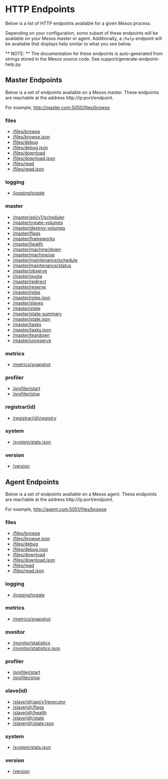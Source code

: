 <!--- This is an automatically generated file. DO NOT EDIT! --->


# HTTP Endpoints #

Below is a list of HTTP endpoints available for a given Mesos process.

Depending on your configuration, some subset of these endpoints will
be available on your Mesos master or agent. Additionally, a `/help`
endpoint will be available that displays help similar to what you see
below.

** NOTE: ** The documentation for these endpoints is auto-generated
from strings stored in the Mesos source code. See
support/generate-endpoint-help.py.

## Master Endpoints ##

Below is a set of endpoints available on a Mesos master. These
endpoints are reachable at the address http://ip:port/endpoint.

For example, http://master.com:5050/files/browse

### files ###
* [/files/browse](files/browse.md)
* [/files/browse.json](files/browse.json.md)
* [/files/debug](files/debug.md)
* [/files/debug.json](files/debug.json.md)
* [/files/download](files/download.md)
* [/files/download.json](files/download.json.md)
* [/files/read](files/read.md)
* [/files/read.json](files/read.json.md)

### logging ###
* [/logging/toggle](logging/toggle.md)

### master ###
* [/master/api/v1/scheduler](master/api/v1/scheduler.md)
* [/master/create-volumes](master/create-volumes.md)
* [/master/destroy-volumes](master/destroy-volumes.md)
* [/master/flags](master/flags.md)
* [/master/frameworks](master/frameworks.md)
* [/master/health](master/health.md)
* [/master/machine/down](master/machine/down.md)
* [/master/machine/up](master/machine/up.md)
* [/master/maintenance/schedule](master/maintenance/schedule.md)
* [/master/maintenance/status](master/maintenance/status.md)
* [/master/observe](master/observe.md)
* [/master/quota](master/quota.md)
* [/master/redirect](master/redirect.md)
* [/master/reserve](master/reserve.md)
* [/master/roles](master/roles.md)
* [/master/roles.json](master/roles.json.md)
* [/master/slaves](master/slaves.md)
* [/master/state](master/state.md)
* [/master/state-summary](master/state-summary.md)
* [/master/state.json](master/state.json.md)
* [/master/tasks](master/tasks.md)
* [/master/tasks.json](master/tasks.json.md)
* [/master/teardown](master/teardown.md)
* [/master/unreserve](master/unreserve.md)

### metrics ###
* [/metrics/snapshot](metrics/snapshot.md)

### profiler ###
* [/profiler/start](profiler/start.md)
* [/profiler/stop](profiler/stop.md)

### registrar(id) ###
* [/registrar(id)/registry](registrar/registry.md)

### system ###
* [/system/stats.json](system/stats.json.md)

### version ###
* [/version](version.md)

## Agent Endpoints ##

Below is a set of endpoints available on a Mesos agent. These
endpoints are reachable at the address http://ip:port/endpoint.

For example, http://agent.com:5051/files/browse

### files ###
* [/files/browse](files/browse.md)
* [/files/browse.json](files/browse.json.md)
* [/files/debug](files/debug.md)
* [/files/debug.json](files/debug.json.md)
* [/files/download](files/download.md)
* [/files/download.json](files/download.json.md)
* [/files/read](files/read.md)
* [/files/read.json](files/read.json.md)

### logging ###
* [/logging/toggle](logging/toggle.md)

### metrics ###
* [/metrics/snapshot](metrics/snapshot.md)

### monitor ###
* [/monitor/statistics](monitor/statistics.md)
* [/monitor/statistics.json](monitor/statistics.json.md)

### profiler ###
* [/profiler/start](profiler/start.md)
* [/profiler/stop](profiler/stop.md)

### slave(id) ###
* [/slave(id)/api/v1/executor](slave/api/v1/executor.md)
* [/slave(id)/flags](slave/flags.md)
* [/slave(id)/health](slave/health.md)
* [/slave(id)/state](slave/state.md)
* [/slave(id)/state.json](slave/state.json.md)

### system ###
* [/system/stats.json](system/stats.json.md)

### version ###
* [/version](version.md)